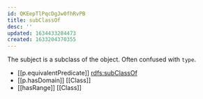 ```yaml
---
id: QKEepTlPqcDgJw0fhRvPB
title: subClassOf
desc: ''
updated: 1634433284473
created: 1633204370355
---
```


The subject is a subclass of the object. Often confused with `type`.

- [[p.equivalentPredicate]] [rdfs:subClassOf](http://www.w3.org/2000/01/rdf-schema#subClassOf)
- [[p.hasDomain]] [[Class]]
- [[hasRange]] [[Class]]
